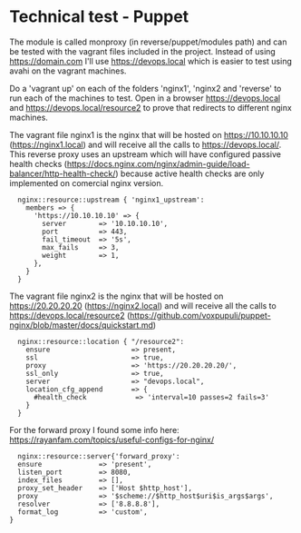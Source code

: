 # Technical test - Puppet
The module is called monproxy (in reverse/puppet/modules path) and can be tested with the vagrant files included in the project. Instead of using https://domain.com  I'll use https://devops.local which is easier to test using avahi on the vagrant machines.

Do a 'vagrant up' on each of the folders 'nginx1', 'nginx2 and 'reverse' to run each of the machines to test. Open in a browser https://devops.local and https://devops.local/resource2 to prove that redirects to different nginx machines.

The vagrant file nginx1 is the nginx that will be hosted on https://10.10.10.10 (https://nginx1.local) and will receive all the calls to https://devops.local/. This reverse proxy uses an upstream which will have configured passive health checks (https://docs.nginx.com/nginx/admin-guide/load-balancer/http-health-check/) because active health checks are only implemented on comercial nginx version.
```
  nginx::resource::upstream { 'nginx1_upstream':
    members => {
      'https://10.10.10.10' => {
        server        => '10.10.10.10',
        port          => 443,
        fail_timeout  => '5s',
        max_fails     => 3,
        weight        => 1,
      },
    }
  }
```

The vagrant file nginx2 is the nginx that will be hosted on https://20.20.20.20 (https://nginx2.local) and will receive all the calls to https://devops.local/resource2 (https://github.com/voxpupuli/puppet-nginx/blob/master/docs/quickstart.md)
```
  nginx::resource::location { "/resource2":
    ensure                    => present,
    ssl                       => true,
    proxy                     => 'https://20.20.20.20/',
    ssl_only                  => true,
    server                    => "devops.local",
    location_cfg_append       => {
      #health_check            => 'interval=10 passes=2 fails=3'
    }
  }
  ```
  
  For the forward proxy I found some info here: https://rayanfam.com/topics/useful-configs-for-nginx/
  ```
    nginx::resource::server{'forward_proxy':
    ensure              => 'present',
    listen_port         => 8080,
    index_files         => [],
    proxy_set_header    => ['Host $http_host'],
    proxy               => '$scheme://$http_host$uri$is_args$args',
    resolver            => ['8.8.8.8'],
    format_log          => 'custom',
  }
  ```
